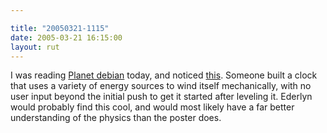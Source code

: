 ```yaml
---

title: "20050321-1115"
date: 2005-03-21 16:15:00
layout: rut
---
```


<p> I was reading <a href="http://planet.debian.org/">Planet
debian</a> today, and noticed <a href="http://www.red-bean.com/~decklin/blog/tech/atmos">this</a>.
Someone built a clock that uses a variety of energy sources to wind
itself mechanically, with no user input beyond the initial push to
get it started after leveling it.  Ederlyn would probably find this
cool, and would most likely have a far better understanding of the
physics than the poster does.</p>

